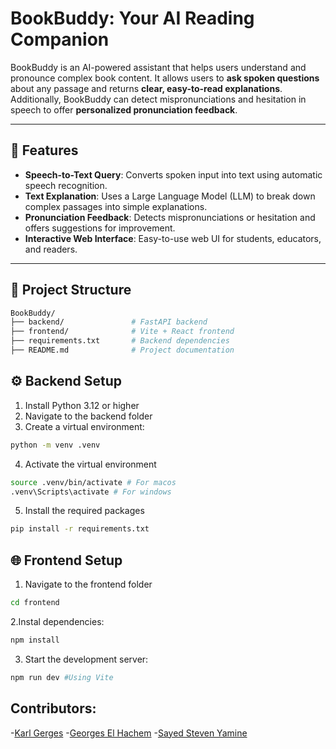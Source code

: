 # BookBuddy: Your AI Reading Companion

BookBuddy is an AI-powered assistant that helps users understand and pronounce complex book content. It allows users to **ask spoken questions** about any passage and returns **clear, easy-to-read explanations**. Additionally, BookBuddy can detect mispronunciations and hesitation in speech to offer **personalized pronunciation feedback**.

---

## 🎯 Features

- **Speech-to-Text Query**: Converts spoken input into text using automatic speech recognition.
- **Text Explanation**: Uses a Large Language Model (LLM) to break down complex passages into simple explanations.
- **Pronunciation Feedback**: Detects mispronunciations or hesitation and offers suggestions for improvement.
- **Interactive Web Interface**: Easy-to-use web UI for students, educators, and readers.

---

## 🧠 Project Structure

```bash
BookBuddy/
├── backend/               # FastAPI backend
├── frontend/              # Vite + React frontend
├── requirements.txt       # Backend dependencies
├── README.md              # Project documentation
```

## ⚙️ Backend Setup

1. Install Python 3.12 or higher
2. Navigate to the backend folder
3. Create a virtual environment:

```bash
python -m venv .venv
```

4. Activate the virtual environment

```bash
source .venv/bin/activate # For macos
.venv\Scripts\activate # For windows
```

5. Install the required packages

```bash
pip install -r requirements.txt
```

## 🌐 Frontend Setup

1. Navigate to the frontend folder

```bash
cd frontend
```

2.Instal dependencies:

```bash
npm install
```

3. Start the development server:

```bash
npm run dev #Using Vite
```

## Contributors:

-[Karl Gerges](https://github.com/Karl-67)
-[Georges El Hachem](https://github.com/Georgess31)
-[Sayed Steven Yamine](https://github.com/sstevey)